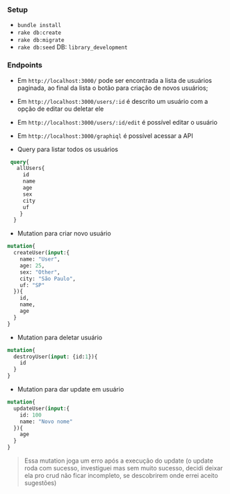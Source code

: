 ### Setup
- `bundle install`
- `rake db:create`
- `rake db:migrate`
- `rake db:seed`
DB: `library_development` 
### Endpoints
- Em `http://localhost:3000/` pode ser encontrada a lista de usuários paginada, ao final da lista o botão para criação de novos usuários;
- Em `http://localhost:3000/users/:id` é descrito um usuário com a opção de editar ou deletar ele
- Em `http://localhost:3000/users/:id/edit` é possível editar o usuário
- Em `http://localhost:3000/graphiql` é possível acessar a API 

- Query para listar todos os usuários 
``` graphql
 query{
   allUsers{
     id
     name
     age
     sex
     city
     uf
    }
  }
```

- Mutation para criar novo usuário
``` graphql
mutation{
  createUser(input:{
    name: "User",
    age: 25,
    sex: "Other",
    city: "São Paulo",
    uf: "SP"
  }){
    id,
    name,
    age
  }
}
```
- Mutation para deletar usuário
```graphql
mutation{
  destroyUser(input: {id:1}){
    id
  }
}
```
- Mutation para dar update em usuário
```graphql
mutation{
  updateUser(input:{
    id: 100
    name: "Novo nome"
  }){
    age
  }
}
```

> Essa mutation joga um erro após a execução do update (o update roda com sucesso, investiguei mas sem muito sucesso, decidi deixar ela pro crud não ficar incompleto, se descobrirem onde errei aceito sugestões)
